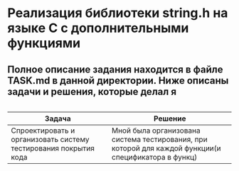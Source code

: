 # Реализация библиотеки string.h на языке C с дополнительными функциями

## Полное описание задания находится в файле TASK.md в данной директории. Ниже описаны задачи и решения, которые делал я

<div style = "display: flex; justify-content: center">
    <table>
        <thead>
            <tr>
                <th>Задача</th>
                <th>Решение</th>
            </tr>
        </thead>
        <tbody>
            <tr>
            <td>Спроектировать и организовать систему тестирования покрытия кода</td>
            <td>Мной была организована система тестирования, при которой для каждой функции(и спецификатора в функц)</td>
            </tr>
            <tr>
            </tr>
            <tr>
            </tr>
        </tbody>
    </table>
</div>